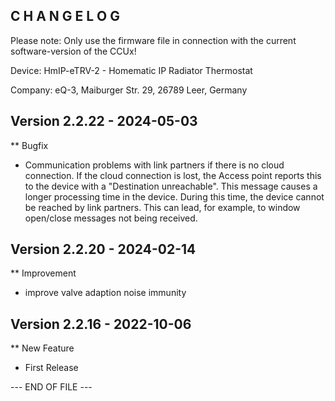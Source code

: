 C H A N G E L O G
-----------------

Please note: Only use the firmware file in connection with the current software-version of the CCUx!

Device:      HmIP-eTRV-2 - Homematic IP Radiator Thermostat

Company:     eQ-3, Maiburger Str. 29, 26789 Leer, Germany



Version 2.2.22 - 2024-05-03
--------------------------------------------------------------

** Bugfix
   * Communication problems with link partners if there is no cloud connection.
     If the cloud connection is lost, the Access point reports this to the device with
     a "Destination unreachable". This message causes a longer processing time in
     the device. During this time, the device cannot be reached by link partners.
     This can lead, for example, to window open/close messages not being received.



Version 2.2.20 - 2024-02-14
--------------------------------------------------------------

** Improvement
   * improve valve adaption noise immunity



Version 2.2.16 - 2022-10-06
--------------------------------------------------------------

** New Feature
   * First Release



--- END OF FILE ---
